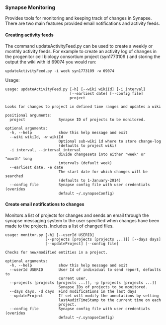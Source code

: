 ### Synapse Monitoring

Provides tools for monitoring and keeping track of changes in Synapse. There are two main features provided email notifications and activity feeds.

#### Creating activity feeds

The command updateActivityFeed.py can be used to create a weekly or monthly activity feeds.  For example to create an activity log of changes in the progenitor cell biology consortium project (syn1773109 ) and storing the output the wiki with id 69074 you would run:

```
updateActivityFeed.py -i week syn1773109 -w 69074
```


Usage:

```
usage: updateActivityFeed.py [-h] [--wiki wikiId] [-i interval]
                             [--earliest date] [--config file]
                             project

Looks for changes to project in defined time ranges and updates a wiki

positional arguments:
  project               Synapse ID of projects to be monitored.

optional arguments:
  -h, --help            show this help message and exit
  --wiki wikiId, -w wikiId
                        Optional sub-wiki id where to store change-log
                        (defaults to project wiki)
  -i interval, --interval interval
                        divide changesets into either "week" or "month" long
                        intervals (default week)
  --earliest date, -e date
                        The start date for which changes will be searched
                        (defaults to 1-January-2014)
  --config file         Synapse config file with user credentials (overides
                        default ~/.synapseConfig)
```

#### Create email notifications to changes

Monitors a list of projects for changes and sends an email through the synapse messaging system to the user specified when changes have been made to the projects.  Includes a list of changed files.

```
usage: monitor.py [-h] [--userId USERID]
                  [--projects [projects [projects ...]]] [--days days]
                  [--updateProject] [--config file]

Checks for new/modified entities in a project.

optional arguments:
  -h, --help            show this help message and exit
  --userId USERID       User Id of individual to send report, defaults to
                        current user.
  --projects [projects [projects ...]], -p [projects [projects ...]]
                        Synapse IDs of projects to be monitored.
  --days days, -d days  Find modifications in the last days
  --updateProject       If set will modify the annotations by setting
                        lastAuditTimeStamp to the current time on each
                        project.
  --config file         Synapse config file with user credentials (overides
                        default ~/.synapseConfig)
```
